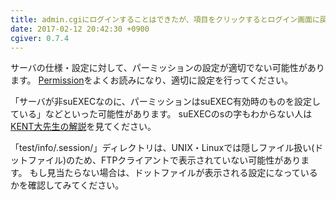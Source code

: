 ```yaml
---
title: admin.cgiにログインすることはできたが、項目をクリックするとログイン画面に戻される
date: 2017-02-12 20:42:30 +0900
cgiver: 0.7.4
---
```


サーバの仕様・設定に対して、パーミッションの設定が適切でない可能性があります。 [Permission](https://ja.osdn.net/projects/zerochplus/wiki/Permission)をよくお読みになり、適切に設定を行ってください。

「サーバが非suEXECなのに、パーミッションはsuEXEC有効時のものを設定している」などといった可能性があります。 suEXECのsの字もわからない人は[KENT大先生の解説](http://www.kent-web.com/support/faq.html#q15)を見てください。

「test/info/.session/」ディレクトリは、UNIX・Linuxでは隠しファイル扱い(ドットファイル)のため、FTPクライアントで表示されていない可能性があります。 もし見当たらない場合は、ドットファイルが表示される設定になっているかを確認してみてください。

